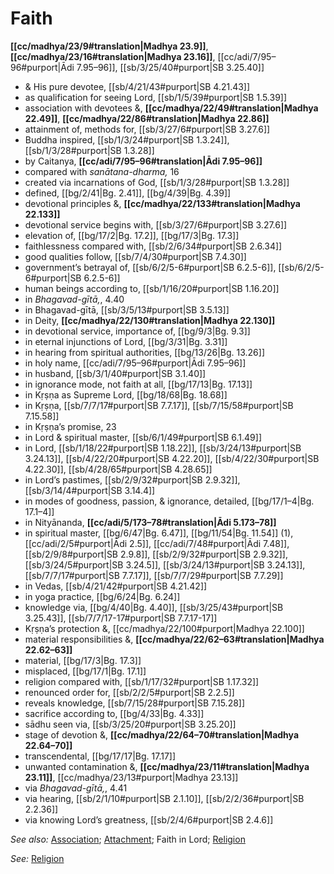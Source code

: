 # Faith

**[[cc/madhya/23/9#translation|Madhya 23.9]]**, **[[cc/madhya/23/16#translation|Madhya 23.16]]**, [[cc/adi/7/95–96#purport|Ādi 7.95–96]], [[sb/3/25/40#purport|SB 3.25.40]]

* & His pure devotee, [[sb/4/21/43#purport|SB 4.21.43]]
* as qualification for seeing Lord, [[sb/1/5/39#purport|SB 1.5.39]]
* association with devotees &, **[[cc/madhya/22/49#translation|Madhya 22.49]]**, **[[cc/madhya/22/86#translation|Madhya 22.86]]**
* attainment of, methods for, [[sb/3/27/6#purport|SB 3.27.6]]
* Buddha inspired, [[sb/1/3/24#purport|SB 1.3.24]], [[sb/1/3/28#purport|SB 1.3.28]]
* by Caitanya, **[[cc/adi/7/95–96#translation|Ādi 7.95–96]]**
* compared with *sanātana-dharma,* 16
* created via incarnations of God, [[sb/1/3/28#purport|SB 1.3.28]]
* defined, [[bg/2/41|Bg. 2.41]], [[bg/4/39|Bg. 4.39]]
* devotional principles &, **[[cc/madhya/22/133#translation|Madhya 22.133]]**
* devotional service begins with, [[sb/3/27/6#purport|SB 3.27.6]]
* elevation of, [[bg/17/2|Bg. 17.2]], [[bg/17/3|Bg. 17.3]]
* faithlessness compared with, [[sb/2/6/34#purport|SB 2.6.34]]
* good qualities follow, [[sb/7/4/30#purport|SB 7.4.30]]
* government’s betrayal of, [[sb/6/2/5-6#purport|SB 6.2.5-6]], [[sb/6/2/5-6#purport|SB 6.2.5-6]]
* human beings according to, [[sb/1/16/20#purport|SB 1.16.20]]
* in *Bhagavad-gītā,*, 4.40
* in Bhagavad-gītā, [[sb/3/5/13#purport|SB 3.5.13]]
* in Deity, **[[cc/madhya/22/130#translation|Madhya 22.130]]**
* in devotional service, importance of, [[bg/9/3|Bg. 9.3]]
* in eternal injunctions of Lord, [[bg/3/31|Bg. 3.31]]
* in hearing from spiritual authorities, [[bg/13/26|Bg. 13.26]]
* in holy name, [[cc/adi/7/95–96#purport|Ādi 7.95–96]]
* in husband, [[sb/3/1/40#purport|SB 3.1.40]]
* in ignorance mode, not faith at all, [[bg/17/13|Bg. 17.13]]
* in Kṛṣṇa as Supreme Lord, [[bg/18/68|Bg. 18.68]]
* in Kṛṣṇa, [[sb/7/7/17#purport|SB 7.7.17]], [[sb/7/15/58#purport|SB 7.15.58]]
* in Kṛṣṇa’s promise, 23
* in Lord & spiritual master, [[sb/6/1/49#purport|SB 6.1.49]]
* in Lord, [[sb/1/18/22#purport|SB 1.18.22]], [[sb/3/24/13#purport|SB 3.24.13]], [[sb/4/22/20#purport|SB 4.22.20]], [[sb/4/22/30#purport|SB 4.22.30]], [[sb/4/28/65#purport|SB 4.28.65]]
* in Lord’s pastimes, [[sb/2/9/32#purport|SB 2.9.32]], [[sb/3/14/4#purport|SB 3.14.4]]
* in modes of goodness, passion, & ignorance, detailed, [[bg/17/1–4|Bg. 17.1–4]]
* in Nityānanda, **[[cc/adi/5/173–78#translation|Ādi 5.173–78]]**
* in spiritual master, [[bg/6/47|Bg. 6.47]], [[bg/11/54|Bg. 11.54]] (1), [[cc/adi/2/5#purport|Ādi 2.5]], [[cc/adi/7/48#purport|Ādi 7.48]], [[sb/2/9/8#purport|SB 2.9.8]], [[sb/2/9/32#purport|SB 2.9.32]], [[sb/3/24/5#purport|SB 3.24.5]], [[sb/3/24/13#purport|SB 3.24.13]], [[sb/7/7/17#purport|SB 7.7.17]], [[sb/7/7/29#purport|SB 7.7.29]]
* in Vedas, [[sb/4/21/42#purport|SB 4.21.42]]
* in yoga practice, [[bg/6/24|Bg. 6.24]]
* knowledge via, [[bg/4/40|Bg. 4.40]], [[sb/3/25/43#purport|SB 3.25.43]], [[sb/7/7/17-17#purport|SB 7.7.17-17]]
* Kṛṣṇa’s protection &, [[cc/madhya/22/100#purport|Madhya 22.100]]
* material responsibilities &, **[[cc/madhya/22/62–63#translation|Madhya 22.62–63]]**
* material, [[bg/17/3|Bg. 17.3]]
* misplaced, [[bg/17/1|Bg. 17.1]]
* religion compared with, [[sb/1/17/32#purport|SB 1.17.32]]
* renounced order for, [[sb/2/2/5#purport|SB 2.2.5]]
* reveals knowledge, [[sb/7/15/28#purport|SB 7.15.28]]
* sacrifice according to, [[bg/4/33|Bg. 4.33]]
* sādhu seen via, [[sb/3/25/20#purport|SB 3.25.20]]
* stage of devotion &, **[[cc/madhya/22/64–70#translation|Madhya 22.64–70]]**
* transcendental, [[bg/17/17|Bg. 17.17]]
* unwanted contamination &, **[[cc/madhya/23/11#translation|Madhya 23.11]]**, [[cc/madhya/23/13#purport|Madhya 23.13]]
* via *Bhagavad-gītā,*, 4.41
* via hearing, [[sb/2/1/10#purport|SB 2.1.10]], [[sb/2/2/36#purport|SB 2.2.36]]
* via knowing Lord’s greatness, [[sb/2/4/6#purport|SB 2.4.6]]

*See also:* [Association](entries/association.md); [Attachment](entries/attachment.md); Faith in Lord; [Religion](entries/religion.md)

*See:* [Religion](entries/religion.md)

